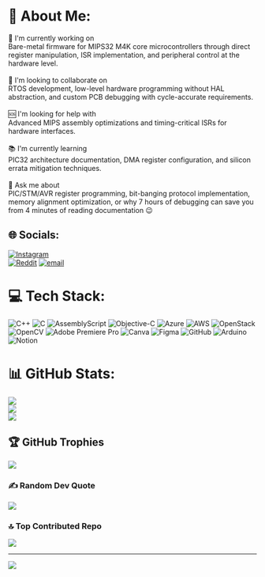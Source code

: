 # 💫 About Me:
🔧 I'm currently working on<br>Bare-metal firmware for MIPS32 M4K core microcontrollers through direct register manipulation, ISR implementation, and peripheral control at the hardware level.<br><br>🤝 I'm looking to collaborate on<br>RTOS development, low-level hardware programming without HAL abstraction, and custom PCB debugging with cycle-accurate requirements.<br><br>🆘 I'm looking for help with<br>Advanced MIPS assembly optimizations and timing-critical ISRs for hardware interfaces.<br><br>📚 I'm currently learning<br>PIC32 architecture documentation, DMA register configuration, and silicon errata mitigation techniques.<br><br>💬 Ask me about<br>PIC/STM/AVR register programming, bit-banging protocol implementation, memory alignment optimization, or why 7 hours of debugging can save you from 4 minutes of reading documentation 😉


## 🌐 Socials:
[![Instagram](https://img.shields.io/badge/Instagram-%23E4405F.svg?logo=Instagram&logoColor=white)](https://instagram.com/mikefoxtrot.x)  
[![Reddit](https://img.shields.io/badge/Reddit-%23FF4500.svg?logo=Reddit&logoColor=white)](https://reddit.com/user/mikefoxtrot_X)
[![email](https://img.shields.io/badge/Email-D14836?logo=gmail&logoColor=white)](mailto:muhammadfahadx2.0@gmail.com) 

# 💻 Tech Stack:
![C++](https://img.shields.io/badge/c++-%2300599C.svg?style=plastic&logo=c%2B%2B&logoColor=white) ![C](https://img.shields.io/badge/c-%2300599C.svg?style=plastic&logo=c&logoColor=white) ![AssemblyScript](https://img.shields.io/badge/assembly%20script-%23000000.svg?style=plastic&logo=assemblyscript&logoColor=white) ![Objective-C](https://img.shields.io/badge/OBJECTIVE--C-%233A95E3.svg?style=plastic&logo=apple&logoColor=white) ![Azure](https://img.shields.io/badge/azure-%230072C6.svg?style=plastic&logo=microsoftazure&logoColor=white) ![AWS](https://img.shields.io/badge/AWS-%23FF9900.svg?style=plastic&logo=amazon-aws&logoColor=white) ![OpenStack](https://img.shields.io/badge/Openstack-%23f01742.svg?style=plastic&logo=openstack&logoColor=white) ![OpenCV](https://img.shields.io/badge/opencv-%23white.svg?style=plastic&logo=opencv&logoColor=white) ![Adobe Premiere Pro](https://img.shields.io/badge/Adobe%20Premiere%20Pro-9999FF.svg?style=plastic&logo=Adobe%20Premiere%20Pro&logoColor=white) ![Canva](https://img.shields.io/badge/Canva-%2300C4CC.svg?style=plastic&logo=Canva&logoColor=white) ![Figma](https://img.shields.io/badge/figma-%23F24E1E.svg?style=plastic&logo=figma&logoColor=white) ![GitHub](https://img.shields.io/badge/github-%23121011.svg?style=plastic&logo=github&logoColor=white) ![Arduino](https://img.shields.io/badge/-Arduino-00979D?style=plastic&logo=Arduino&logoColor=white) ![Notion](https://img.shields.io/badge/Notion-%23000000.svg?style=plastic&logo=notion&logoColor=white)
# 📊 GitHub Stats:
![](https://github-readme-stats.vercel.app/api?username=fahad-ee&theme=github_dark&hide_border=false&include_all_commits=true&count_private=true)<br/>
![](https://nirzak-streak-stats.vercel.app/?user=fahad-ee&theme=github_dark&hide_border=false)<br/>
![](https://github-readme-stats.vercel.app/api/top-langs/?username=fahad-ee&theme=github_dark&hide_border=false&include_all_commits=true&count_private=true&layout=compact)

## 🏆 GitHub Trophies
![](https://github-profile-trophy.vercel.app/?username=fahad-ee&theme=blueberry&no-frame=false&no-bg=false&margin-w=4)

### ✍️ Random Dev Quote
![](https://quotes-github-readme.vercel.app/api?type=horizontal&theme=tokyonight)

### 🔝 Top Contributed Repo
![](https://github-contributor-stats.vercel.app/api?username=fahad-ee&limit=5&theme=github_dark&combine_all_yearly_contributions=true)

---
[![](https://visitcount.itsvg.in/api?id=fahad-ee&icon=2&color=4)](https://visitcount.itsvg.in)

<!-- Proudly created with GPRM ( https://gprm.itsvg.in ) -->
